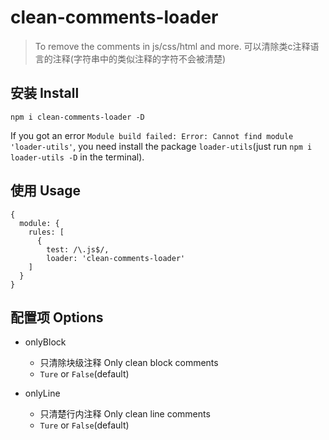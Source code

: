 # clean-comments-loader

> To remove the comments in js/css/html and more.
> 可以清除类c注释语言的注释(字符串中的类似注释的字符不会被清楚)

## 安装 Install

`npm i clean-comments-loader -D`

If you got an error `Module build failed: Error: Cannot find module 'loader-utils'`, you need install the package `loader-utils`(just run `npm i loader-utils -D` in the terminal).

## 使用 Usage

```
{
  module: {
    rules: [
      {
        test: /\.js$/,
        loader: 'clean-comments-loader'
    ]
  }
}
```

## 配置项 Options

- onlyBlock
  - 只清除块级注释 Only clean block comments
  - `Ture` or `False`(default)

- onlyLine
  - 只清楚行内注释 Only clean line comments
  - `Ture` or `False`(default)

